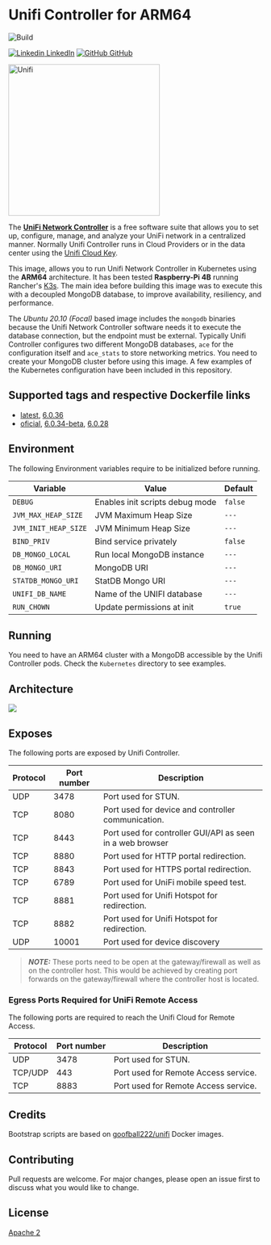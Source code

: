 # Unifi Controller for ARM64
![Build](https://github.com/fmdlc/unifi-controller/workflows/Build/badge.svg)

[![Linkedin](https://i.stack.imgur.com/gVE0j.png) LinkedIn](https://www.linkedin.com/in/fmdlc) [![GitHub](https://i.stack.imgur.com/tskMh.png) GitHub](https://github.com/fmdlc)

<img src="./img/unifi-controller.png" width="300" alt="Unifi">

The **[UniFi Network Controller](https://www.ui.com/software/)** is a free software suite that allows you to set up, configure, manage, and analyze your UniFi network in a centralized manner.
Normally Unifi Controller runs in Cloud Providers or in the data center using the [Unifi Cloud Key](https://www.ui.com/unifi/unifi-cloud-key/).

This image, allows you to run Unifi Network Controller in Kubernetes using the **ARM64** architecture. It has been tested **Raspberry-Pi 4B** running Rancher's [K3s](https://k3s.io).
The main idea before building this image was to execute this with a decoupled MongoDB database, to improve availability, resiliency, and performance.

The *Ubuntu 20.10 (Focal)* based image includes the `mongodb` binaries because the Unifi Network Controller software needs it to execute the database connection, but the endpoint must be external.
Typically Unifi Controller configures two different MongoDB databases, `ace` for the configuration itself and `ace_stats` to store networking metrics.
You need to create your MongoDB cluster before using this image. A few examples of the Kubernetes configuration have been included in this repository.

## Supported tags and respective Dockerfile links

* [latest](https://github.com/fmdlc/unifi-controller/blob/master/Dockerfile), [6.0.36](https://github.com/fmdlc/unifi-controller/blob/master/Dockerfile)
* [oficial](https://github.com/fmdlc/unifi-controller/blob/master/Dockerfile), [6.0.34-beta](https://github.com/fmdlc/unifi-controller/blob/master/Dockerfile), [6.0.28](https://github.com/fmdlc/unifi-controller/blob/master/Dockerfile)

## Environment

The following Environment variables require to be initialized before running.

Variable | Value | Default
--- | --- | ---
|`DEBUG`| Enables init scripts debug mode |`false`|
|`JVM_MAX_HEAP_SIZE`| JVM Maximum Heap Size |`---`|
|`JVM_INIT_HEAP_SIZE`| JVM Minimum Heap Size |`---`|
|`BIND_PRIV`| Bind service privately |`false`|
|`DB_MONGO_LOCAL`| Run local MongoDB instance |`---`|
|`DB_MONGO_URI`| MongoDB URI |`---`|
|`STATDB_MONGO_URI`| StatDB Mongo URI |`---`|
|`UNIFI_DB_NAME`| Name of the UNIFI database |`---`|
|`RUN_CHOWN`| Update permissions at init |`true`|

## Running
You need to have an ARM64 cluster with a MongoDB accessible by the Unifi Controller pods. Check the `Kubernetes` directory to see examples.

## Architecture
![](./img/diagram.png)

## Exposes

The following ports are exposed by Unifi Controller.

Protocol | Port number | Description |
--- | --- | --- |
UDP	| 3478	| Port used for STUN.
TCP	| 8080	| Port used for device and controller communication.
TCP	| 8443	| Port used for controller GUI/API as seen in a web browser
TCP	| 8880	| Port used for HTTP portal redirection.
TCP	| 8843	| Port used for HTTPS portal redirection.
TCP	| 6789	| Port used for UniFi mobile speed test.
TCP | 8881  | Port used for Unifi Hotspot for redirection.
TCP | 8882  | Port used for Unifi Hotspot for redirection.
UDP	| 10001	| Port used for device discovery

> ***NOTE:*** These ports need to be open at the gateway/firewall as well as on the controller host. This would be achieved by creating port forwards on the gateway/firewall where the controller host is located.

### Egress Ports Required for UniFi Remote Access

The following ports are required to reach the Unifi Cloud for Remote Access.

Protocol | Port number | Description |
--- | --- | --- |
UDP	| 3478 | Port used for STUN.
TCP/UDP	| 443	| Port used for Remote Access service.
TCP	| 8883	| Port used for Remote Access service.


## Credits
Bootstrap scripts are based on [goofball222/unifi](https://github.com/goofball222/unifi) Docker images.

## Contributing
Pull requests are welcome. For major changes, please open an issue first to discuss what you would like to change.

## License
[Apache 2](https://www.apache.org/licenses/LICENSE-2.0)

